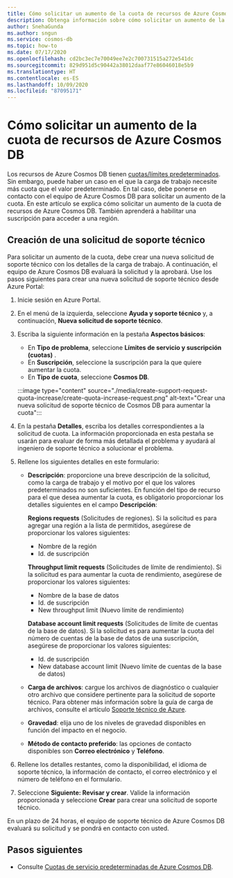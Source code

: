 ```yaml
---
title: Cómo solicitar un aumento de la cuota de recursos de Azure Cosmos DB
description: Obtenga información sobre cómo solicitar un aumento de la cuota de recursos de Azure Cosmos DB. También aprenderá a habilitar una suscripción para acceder a una región.
author: SnehaGunda
ms.author: sngun
ms.service: cosmos-db
ms.topic: how-to
ms.date: 07/17/2020
ms.openlocfilehash: cd2bc3ec7e70049ee7e2c700731515a272e541dc
ms.sourcegitcommit: 829d951d5c90442a38012daaf77e86046018e5b9
ms.translationtype: HT
ms.contentlocale: es-ES
ms.lasthandoff: 10/09/2020
ms.locfileid: "87095171"
---
```

# <a name="how-to-request-quota-increase-for-azure-cosmos-db-resources"></a>Cómo solicitar un aumento de la cuota de recursos de Azure Cosmos DB

Los recursos de Azure Cosmos DB tienen [cuotas/límites predeterminados](concepts-limits.md). Sin embargo, puede haber un caso en el que la carga de trabajo necesite más cuota que el valor predeterminado. En tal caso, debe ponerse en contacto con el equipo de Azure Cosmos DB para solicitar un aumento de la cuota. En este artículo se explica cómo solicitar un aumento de la cuota de recursos de Azure Cosmos DB. También aprenderá a habilitar una suscripción para acceder a una región.

## <a name="create-a-new-support-request"></a>Creación de una solicitud de soporte técnico

Para solicitar un aumento de la cuota, debe crear una nueva solicitud de soporte técnico con los detalles de la carga de trabajo. A continuación, el equipo de Azure Cosmos DB evaluará la solicitud y la aprobará. Use los pasos siguientes para crear una nueva solicitud de soporte técnico desde Azure Portal:

1. Inicie sesión en Azure Portal.

1. En el menú de la izquierda, seleccione **Ayuda y soporte técnico** y, a continuación, **Nueva solicitud de soporte técnico**.

1. Escriba la siguiente información en la pestaña **Aspectos básicos**:

   * En **Tipo de problema**, seleccione **Límites de servicio y suscripción (cuotas)** .
   * En **Suscripción**, seleccione la suscripción para la que quiere aumentar la cuota.
   * En **Tipo de cuota**, seleccione **Cosmos DB**.

   :::image type="content" source="./media/create-support-request-quota-increase/create-quota-increase-request.png" alt-text="Crear una nueva solicitud de soporte técnico de Cosmos DB para aumentar la cuota":::

1. En la pestaña **Detalles**, escriba los detalles correspondientes a la solicitud de cuota. La información proporcionada en esta pestaña se usarán para evaluar de forma más detallada el problema y ayudará al ingeniero de soporte técnico a solucionar el problema.

1. Rellene los siguientes detalles en este formulario:

   * **Descripción**: proporcione una breve descripción de la solicitud, como la carga de trabajo y el motivo por el que los valores predeterminados no son suficientes. En función del tipo de recurso para el que desea aumentar la cuota, es obligatorio proporcionar los detalles siguientes en el campo **Descripción**:

     **Regions requests** (Solicitudes de regiones). Si la solicitud es para agregar una región a la lista de permitidos, asegúrese de proporcionar los valores siguientes:

        * Nombre de la región
        * Id. de suscripción

     **Throughput limit requests** (Solicitudes de límite de rendimiento). Si la solicitud es para aumentar la cuota de rendimiento, asegúrese de proporcionar los valores siguientes:

        * Nombre de la base de datos
        * Id. de suscripción
        * New throughput limit (Nuevo límite de rendimiento)

     **Database account limit requests** (Solicitudes de límite de cuentas de la base de datos). Si la solicitud es para aumentar la cuota del número de cuentas de la base de datos de una suscripción, asegúrese de proporcionar los valores siguientes:

       * Id. de suscripción
       * New database account limit (Nuevo límite de cuentas de la base de datos)

   * **Carga de archivos**: cargue los archivos de diagnóstico o cualquier otro archivo que considere pertinente para la solicitud de soporte técnico. Para obtener más información sobre la guía de carga de archivos, consulte el artículo [Soporte técnico de Azure]( ../azure-portal/supportability/how-to-manage-azure-support-request.md#upload-files).

   * **Gravedad**: elija uno de los niveles de gravedad disponibles en función del impacto en el negocio.

   * **Método de contacto preferido**: las opciones de contacto disponibles son **Correo electrónico** y **Teléfono**.

1. Rellene los detalles restantes, como la disponibilidad, el idioma de soporte técnico, la información de contacto, el correo electrónico y el número de teléfono en el formulario.

1. Seleccione **Siguiente: Revisar y crear**. Valide la información proporcionada y seleccione **Crear** para crear una solicitud de soporte técnico.

En un plazo de 24 horas, el equipo de soporte técnico de Azure Cosmos DB evaluará su solicitud y se pondrá en contacto con usted.

## <a name="next-steps"></a>Pasos siguientes

* Consulte [Cuotas de servicio predeterminadas de Azure Cosmos DB](concepts-limits.md).

